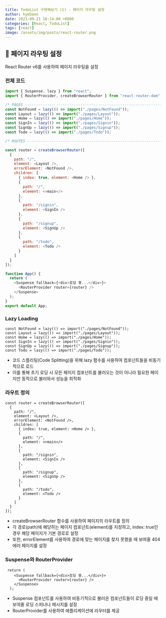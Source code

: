 ```yaml
---
title: TodoList 구현해보기 (1) - 페이지 라우팅 설정
author: hyebeen
date: 2023-09-21 16:14:00 +0800
categories: [React, TodoList]
tags: [react]
image: /assets/img/posts/react-router.png
---
```


## 📝 페이지 라우팅 설정

React Router v6를 사용하여 페이지 라우팅을 설정

### 전체 코드

```js
import { Suspense, lazy } from "react";
import { RouterProvider, createBrowserRouter } from "react-router-dom";

/* PAGES -------------------------------------------------------------------- */
const NotFound = lazy(() => import("./pages/NotFound"));
const Layout = lazy(() => import("./pages/Layout"));
const Home = lazy(() => import("./pages/Home"));
const SignIn = lazy(() => import("./pages/Signin"));
const SignUp = lazy(() => import("./pages/Signup"));
const Todo = lazy(() => import("./pages/Todo"));

/* ROUTES ------------------------------------------------------------------- */

const router = createBrowserRouter([
  {
    path: "/",
    element: <Layout />,
    errorElement: <NotFound />,
    children: [
      { index: true, element: <Home /> },
      {
        path: "/",
        element: <>main</>
      },
      {
        path: "/signin",
        element: <SignIn />
      },
      {
        path: "/signup",
        element: <SignUp />
      },
      {
        path: "/todo",
        element: <Todo />
      }
    ]
  }
]);

function App() {
  return (
    <Suspense fallback={<div>로딩 중...</div>}>
      <RouterProvider router={router} />
    </Suspense>
  );
}
export default App;
```

### Lazy Loading

```
const NotFound = lazy(() => import("./pages/NotFound"));
const Layout = lazy(() => import("./pages/Layout"));
const Home = lazy(() => import("./pages/Home"));
const SignIn = lazy(() => import("./pages/Signin"));
const SignUp = lazy(() => import("./pages/Signup"));
const Todo = lazy(() => import("./pages/Todo"));
```

- 코드 스플리팅(Code Splitting)을 위해 lazy 함수를 사용하여 컴포넌트들을 비동기적으로 로드
- 이를 통해 초기 로딩 시 모든 페이지 컴포넌트를 불러오는 것이 아니라 필요한 페이지만 동적으로 불러와서 성능을 최적화

### 라우트 정의

```
const router = createBrowserRouter([
  {
    path: "/",
    element: <Layout />,
    errorElement: <NotFound />,
    children: [
      { index: true, element: <Home /> },
      {
        path: "/",
        element: <>main</>
      },
      {
        path: "/signin",
        element: <SignIn />
      },
      {
        path: "/signup",
        element: <SignUp />
      },
      {
        path: "/todo",
        element: <Todo />
      }
    ]
  }
]);

```

- createBrowserRouter 함수를 사용하여 페이지의 라우트를 정의
- 각 경로(path)에 해당하는 페이지 컴포넌트(element)를 지정하고, index: true인 경우 해당 페이지가 기본 경로로 설정
- 또한, errorElement를 사용하여 경로에 맞는 페이지를 찾지 못했을 때 보여줄 404 에러 페이지를 설정

### Suspense와 RouterProvider

```
 return (
    <Suspense fallback={<div>로딩 중...</div>}>
      <RouterProvider router={router} />
    </Suspense>
  );
```

- Suspense 컴포넌트를 사용하여 비동기적으로 불러온 컴포넌트들이 로딩 중일 때 보여줄 로딩 스피너나 메시지를 설정
- RouterProvider를 사용하여 애플리케이션에 라우터를 제공
